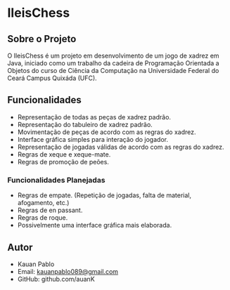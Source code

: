 # IleisChess

## Sobre o Projeto

O IleisChess é um projeto em desenvolvimento de um jogo de xadrez em Java, iniciado como um trabalho da cadeira de Programação Orientada a Objetos do curso de Ciência da Computação na Universidade Federal do Ceará Campus Quixáda (UFC).

## Funcionalidades

- Representação de todas as peças de xadrez padrão.
- Representação do tabuleiro de xadrez padrão.
- Movimentação de peças de acordo com as regras do xadrez.
- Interface gráfica simples para interação do jogador.
- Representação de jogadas válidas de acordo com as regras do xadrez.
- Regras de xeque e xeque-mate.
- Regras de promoção de peões.

### Funcionalidades Planejadas


- Regras de empate. (Repetição de jogadas, falta de material, afogamento, etc.)
- Regras de en passant.
- Regras de roque.
- Possivelmente uma interface gráfica mais elaborada.

## Autor

- Kauan Pablo
- Email: kauanpablo089@gmail.com
- GitHub: github.com/auanK
